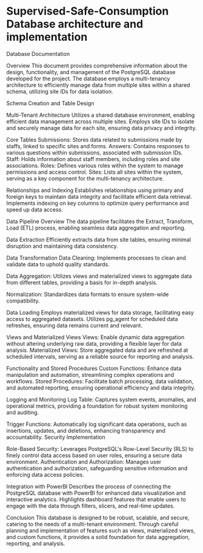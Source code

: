 # Supervised-Safe-Consumption Database architecture and implementation

Database Documentation

Overview
This document provides comprehensive information about the design, functionality, and management of the PostgreSQL database developed for the project. The database employs a multi-tenancy architecture to efficiently manage data from multiple sites within a shared schema, utilizing site IDs for data isolation.

Schema Creation and Table Design

Multi-Tenant Architecture
Utilizes a shared database environment, enabling efficient data management across multiple sites.
Employs site IDs to isolate and securely manage data for each site, ensuring data privacy and integrity.

Core Tables
Submissions: Stores data related to submissions made by staffs, linked to specific sites and forms.
Answers: Contains responses to various questions within submissions, associated with submission IDs.
Staff: Holds information about staff members, including roles and site associations.
Roles: Defines various roles within the system to manage permissions and access control.
Sites: Lists all sites within the system, serving as a key component for the multi-tenancy architecture.

Relationships and Indexing
Establishes relationships using primary and foreign keys to maintain data integrity and facilitate efficient data retrieval.
Implements indexing on key columns to optimize query performance and speed up data access.

Data Pipeline Overview
The data pipeline facilitates the Extract, Transform, Load (ETL) process, enabling seamless data aggregation and reporting.

Data Extraction
Efficiently extracts data from site tables, ensuring minimal disruption and maintaining data consistency.

Data Transformation
Data Cleaning: Implements processes to clean and validate data to uphold quality standards.

Data Aggregation: Utilizes views and materialized views to aggregate data from different tables, providing a basis for in-depth analysis.

Normalization: Standardizes data formats to ensure system-wide compatibility.

Data Loading
Employs materialized views for data storage, facilitating easy access to aggregated datasets.
Utilizes pg_agent for scheduled data refreshes, ensuring data remains current and relevant.

Views and Materialized Views
Views: Enable dynamic data aggregation without altering underlying raw data, providing a flexible layer for data analysis.
Materialized Views: Store aggregated data and are refreshed at scheduled intervals, serving as a reliable source for reporting and analysis.

Functionality and Stored Procedures
Custom Functions: Enhance data manipulation and automation, streamlining complex operations and workflows.
Stored Procedures: Facilitate batch processing, data validation, and automated reporting, ensuring operational efficiency and data integrity.

Logging and Monitoring
Log Table: Captures system events, anomalies, and operational metrics, providing a foundation for robust system monitoring and auditing.

Trigger Functions: Automatically log significant data operations, such as insertions, updates, and deletions, enhancing transparency and accountability.
Security Implementation

Role-Based Security: Leverages PostgreSQL's Row-Level Security (RLS) to finely control data access based on user roles, ensuring a secure data environment.
Authentication and Authorization: Manages user authentication and authorization, safeguarding sensitive information and enforcing data access policies.


Integration with PowerBI
Describes the process of connecting the PostgreSQL database with PowerBI for enhanced data visualization and interactive analytics.
Highlights dashboard features that enable users to engage with the data through filters, slicers, and real-time updates.


Conclusion
This database is designed to be robust, scalable, and secure, catering to the needs of a multi-tenant environment. Through careful planning and implementation of features such as views, materialized views, and custom functions, it provides a solid foundation for data aggregation, reporting, and analysis.